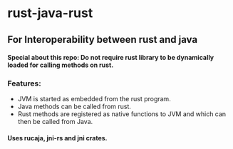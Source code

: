 # rust-java-rust

## For Interoperability between rust and java

#### Special about this repo: Do not require rust library to be dynamically loaded for calling methods on rust.

### Features:
- JVM is started as embedded from the rust program. 
- Java methods can be called from rust.
- Rust methods are registered as native functions to JVM and which can then be called from Java. 

#### Uses rucaja, jni-rs and jni crates.
